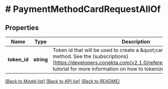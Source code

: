 # # PaymentMethodCardRequestAllOf

## Properties

Name | Type | Description | Notes
------------ | ------------- | ------------- | -------------
**token_id** | **string** | Token id that will be used to create a \&quot;card\&quot; type payment method. See the (subscriptions)[https://developers.conekta.com/v2.1.0/reference/createsubscription] tutorial for more information on how to tokenize cards. | [optional]

[[Back to Model list]](../../README.md#models) [[Back to API list]](../../README.md#endpoints) [[Back to README]](../../README.md)
